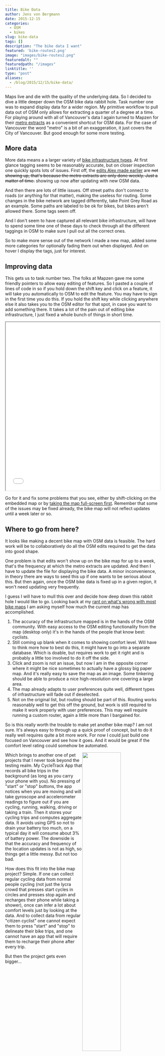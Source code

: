 ```yaml
---
title: Bike Data
author: Jens von Bergmann
date: 2015-12-15
categories:
  - OSM
  - bikes
slug: bike-data
tags: []
description: "The bike data I want"
featured: 'bike-routes2.png'
image: "images/bike-routes2.png"
featuredalt: ""
featuredpath: "/images"
linktitle: ''
type: "post"
aliases:
  - /blog/2015/12/15/bike-data/
---
```





Maps live and die with the quality
of the underlying data. So I decided to dive a little deeper down the OSM bike data rabbit hole. Task number one was
to expand display data for a wider region. My primitive workflow to pull data out of OSM only allows for extracting a quarter
of a degree at a time. For playing around with all of Vancouver's data I again turned to Mapzen for their
[metro extracts](https://mapzen.com/data/metro-extracts) as a convenient shortcut for OSM data. For the case of Vancouver
the word "metro" is a bit of an exaggeration, it just covers the City of Vancouver. But good enough for some more testing.

## More data
<!-- more -->
More data means a a larger variety of [bike infrastructure types](http://wiki.openstreetmap.org/wiki/Key:cycleway).
At first glance tagging seems to be reasonably accurate, but on closer inspection one quickly spots lots of issues. 
First off, the [edits Alex made earlier](https://twitter.com/alexwarrior/status/675820327331479552) are <strike>not
showing up, that's because the metro extracts are only done weekly. Just a matter of time.</strike> showing up now after
updating with new OSM data.

And then there are lots of little issues. Off street paths
don't connect to roads (or anything for that matter), making the useless for routing. Some changes in the bike network
are tagged differently, take Point Grey Road as an example. Some paths are labeled to be ok for bikes, but bikes aren't
allowed there. Some tags seem off.

And I don't seem to have captured all relevant bike infrastructure, will have to spend some time one of these days to check
through all the different taggings in OSM to make sure I pull out all the correct ones.

So to make more sense out of the network I made a new map, added some more categories for optionally fading them out when
displayed. And on hover I display the tags, just for interest.

## Improving data
This gets us to task number two. The folks at Mapzen gave me some friendly pointers to allow easy editing of features.
So I pasted a couple of lines of code in so if you hold down the shift key and
click on a feature, it will take you automatically to OSM to edit the feature. You may have to sign in the first time
you do this. If you hold the shift key while clicking anywhere else it also takes you to the OSM editor for that spot,
in case you want to add something there. It takes a lot of the pain out of editing bike infrastructure, I just fixed a
whole bunch of things in short time.

<iframe src="/html/bike_map2.html" width="100%" height="550"></iframe>

Go for it and fix some problems that you see, either by shift-clicking on the embedded map or by
[taking the map full-screen first](/html/bike_map2.html). Remember that some of the issues may be fixed already, the bike map will not reflect
updates until a week later or so.

## Where to go from here?
It looks like making a decent bike map with OSM data is feasible. The hard work will be to collaboratively do all the
OSM edits required to get the data into good shape.
 
One problem is that edits won't show up on the bike map for up to a week, that's the frequency at which the metro extracts
are updated. And then I have to update the file for displaying the bike data. A minor inconvenience, in theory there
are ways to seed this up if one wants to be serious about this. But then again, once the OSM bike data is fixed up in a
given region, it won't need updating very frequently. 

I guess I will have to mull this over and decide how deep down this rabbit hole I would like to go. Looking back at my
[rant on what's wrong with most bike maps](http://doodles.mountainmath.ca/blog/2015/12/13/how-to-make-a-bike-map/) I am
asking myself how much the current map has accomplished.

1. The accuracy of the infrastructure mapped is in the hands of the OSM community. With easy access to the OSM editing
functionality from the map (desktop only) it's in the hands of the people that know best: cyclists.
2. Still coming up blank when it comes to showing comfort level. Will have to think more how to best do this, it might
have to go into a separate database. Which is doable, but requires work to get it right and is probably a little too
involved to do it off the side.
3. Click and zoom is not an issue, but now I am in the opposite corner where it might be nice sometimes to actually have
a glossy big paper map. And it's really easy to save the map as an image. Some tinkering should be able to produce a nice
high-resolution one covering a large area.
4. The map already adapts to user preferences quite well, different types of infrastructure will fade out if deselected.
5. Not on the original list, but routing should be part of this. Routing works reasonably well to get this off the ground,
but work is still required to make it work properly with user preferences. This may well require running a custom router,
again a little more than I bargained for.

So is this really worth the trouble to make yet another bike map? I am not sure. It's always easy to through up a quick
proof of concept, but to do it really well requires quite a bit more work. For now I could just build one focused on
Vancouver and see how it goes. And it would be great if the comfort level rating could somehow be automated.
   
<img  src="images/cycletrack.PNG" style="width:50%;float:right">Which brings to another one of pet projects that
I never took beyond the testing realm. My CycleTrack App that records
all bike trips in the background (as long as you carry your phone with you). No pressing of "start" or "stop" buttons,
the app notices when you are moving and will take gyroscope and accelerometer readings to figure out if you are cycling,
running, walking, driving or taking a train. Then it stores your cycling trips and computes aggregate data. It avoids
using GPS so not to drain your battery too much, on a typical day it will consume about 3% of battery power. The downside
is that the accuracy and frequency of the location updates is not as high, so things get a little messy. But not too bad. 

How does this fit into the bike map project? Simple. If one can collect regular cycling data from normal people
cycling (not just
the lycra crowd that presses start cycles in circles and presses stop again and recharges their phone while taking a shower),
once can infer a lot about comfort levels just by looking at the data. And to collect data from regular "citizen cyclist"
one cannot expect them to press "start" and "stop" to delineate their bike trips, and one cannot have an app that will
require them to recharge their phone after every trip.

But then the project gets even bigger...

